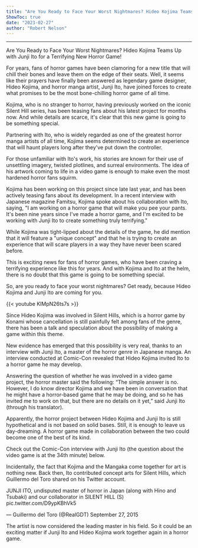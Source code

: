 ```yaml
---
title: "Are You Ready to Face Your Worst Nightmares? Hideo Kojima Teams Up with Junji Ito for a Terrifying New Horror Game!"
ShowToc: true 
date: "2023-02-27"
author: "Robert Nelson"
---
```

*****
Are You Ready to Face Your Worst Nightmares? Hideo Kojima Teams Up with Junji Ito for a Terrifying New Horror Game!

For years, fans of horror games have been clamoring for a new title that will chill their bones and leave them on the edge of their seats. Well, it seems like their prayers have finally been answered as legendary game designer, Hideo Kojima, and horror manga artist, Junji Ito, have joined forces to create what promises to be the most bone-chilling horror game of all time.

Kojima, who is no stranger to horror, having previously worked on the iconic Silent Hill series, has been teasing fans about his latest project for months now. And while details are scarce, it's clear that this new game is going to be something special.

Partnering with Ito, who is widely regarded as one of the greatest horror manga artists of all time, Kojima seems determined to create an experience that will haunt players long after they've put down the controller.

For those unfamiliar with Ito's work, his stories are known for their use of unsettling imagery, twisted plotlines, and surreal environments. The idea of his artwork coming to life in a video game is enough to make even the most hardened horror fans squirm.

Kojima has been working on this project since late last year, and has been actively teasing fans about its development. In a recent interview with Japanese magazine Famitsu, Kojima spoke about his collaboration with Ito, saying, "I am working on a horror game that will make you pee your pants. It's been nine years since I've made a horror game, and I'm excited to be working with Junji Ito to create something truly terrifying."

While Kojima was tight-lipped about the details of the game, he did mention that it will feature a "unique concept" and that he is trying to create an experience that will scare players in a way they have never been scared before.

This is exciting news for fans of horror games, who have been craving a terrifying experience like this for years. And with Kojima and Ito at the helm, there is no doubt that this game is going to be something special.

So, are you ready to face your worst nightmares? Get ready, because Hideo Kojima and Junji Ito are coming for you.

{{< youtube KlMpN26ts7s >}} 



Since Hideo Kojima was involved in Silent Hills, which is a horror game by Konami whose cancellation is still painfully felt among fans of the genre, there has been a talk and speculation about the possibility of making a game within this theme.
 
New evidence has emerged that this possibility is very real, thanks to an interview with Junji Ito, a master of the horror genre in Japanese manga. An interview conducted at Comic-Con revealed that Hideo Kojima invited Ito to a horror game he may develop.
 
Answering the question of whether he was involved in a video game project, the horror master said the following: “The simple answer is no. However, I do know director Kojima and we have been in conversation that he might have a horror-based game that he may be doing, and so he has invited me to work on that, but there are no details on it yet,” said Junji Ito (through his translator).
 
Apparently, the horror project between Hideo Kojima and Junji Ito is still hypothetical and is not based on solid bases. Still, it is enough to leave us day-dreaming. A horror game made in collaboration between the two could become one of the best of its kind.
 
Check out the Comic-Con interview with Junji Ito (the question about the video game is at the 34th minute) below.
 

 
Incidentally, the fact that Kojima and the Mangaka come together for art is nothing new. Back then, Ito contributed concept arts for Silent Hills, which Guillermo del Toro shared on his Twitter account.
 
JUNJI ITO, undisputed master of horror in Japan (along with Hino and Tsubaki) and our collaborator in SILENT HILL (S) pic.twitter.com/D9ypKBhVk5
 
— Guillermo del Toro (@RealGDT) September 27, 2015
 
The artist is now considered the leading master in his field. So it could be an exciting matter if Junji Ito and Hideo Kojima work together again in a horror game.




